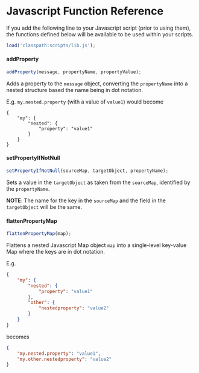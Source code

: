 # Javascript Function Reference

If you add the following line to your Javascript script (prior to using them), the functions defined below will be available to be used within your scripts.
```js
load('classpath:scripts/lib.js');
```

#### addProperty
```js
addProperty(message, propertyName, propertyValue);
```
Adds a property to the `message` object, converting the `propertyName` into a nested structure based the name being in dot notation.

E.g. `my.nested.property` (with a value of `value1`) would become
```jsonc
{
    "my": {
        "nested": {
            "property": "value1"
        }
    }
}
```

#### setPropertyIfNotNull
```js
setPropertyIfNotNull(sourceMap, targetObject, propertyName);
```
Sets a value in the `targetObject` as taken from the `sourceMap`, identified by the `propertyName`.

**NOTE**: The name for the key in the `sourceMap` and the field in the `targetObject` will be the same.

#### flattenPropertyMap
```js
flattenPropertyMap(map);
```
Flattens a nested Javascript Map object `map` into a single-level key-value Map where the keys are in dot notation.

E.g.
```json
{
    "my": {
        "nested": {
            "property": "value1"
        },
        "other": {
            "nestedproperty": "value2"
        }
    }
}
```
becomes
```json
{
    "my.nested.property": "value1",
    "my.other.nestedproperty": "value2"
}
```
